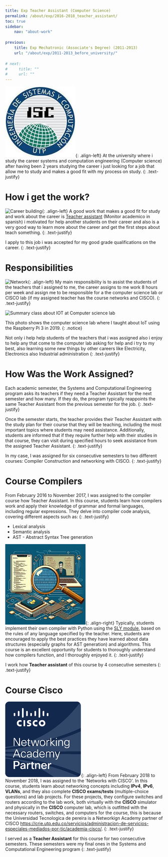 ```yaml
---
title: Exp Teacher Assistant (Computer Science)
permalink: /about/exp/2016-2018_teacher_assistant/
toc: true
sidebar:
    nav: "about-work"

previous:
    title: Exp Mechatronic (Associate's Degree) (2011-2013)
    url: "/about/exp/2011-2013_before_university/"
    
# next:
#     title: ""
#     url: ""
---
```


![ISC-Logo](/assets/img/work/isc-logo.jpeg){: .align-left}
At the university where i study the career systems and computation engineering (Computer science) after having been 2 years studying the career i just looking for a job that allow me to study and makes a good fit with my process on study. 
{: .text-justify}

# How i get the work?

![Career building](https://geo.utp.edu.co/img/uploads/1461352409Edificio3-min.jpg){: .align-left}
A good work that makes a good fit for study and work about the career is [Teacher assistant](https://www2.utp.edu.co/vicerrectoria/administrativa/gestion-talento-humano/monitores.html) (Monitor academico in spanish) i motivated for help another students on their career and also is a very good way to learn more about the career and get the first steps about teach something.
{: .text-justify}

I apply to this job i was accepted for my good grade qualifications on the career.
{: .text-justify}

# Responsibilities

![Network](https://upload.wikimedia.org/wikipedia/commons/e/e5/Network_switches.jpg){: .align-left}
My main responsibility is to assist the students of the teachers that i assigned to me, the career assigns to me work 8 hours per week and assign me to be responsible for a the computer science lab or CISCO lab (if my assigned teacher has the course networks and CISCO).
{: .text-justify}

![Summary class about IOT at Computer science lab](https://media2.utp.edu.co/programas/76/ISC2018_img41.jpeg)

This photo shows the computer science lab where I taught about IoT using the Raspberry Pi 3 in 2019.
{: .notice}

Not only i help help students of the teachers that i was assigned also i enjoy to help any that come to the computer lab asking for help and i try to my best, also learning some new things by other careers like Electricity, Electronics also Industrial administration
{: .text-justify}

# How Was the Work Assigned?
Each academic semester, the Systems and Computational Engineering program asks its teachers if they need a Teacher Assistant for the next semester and how many. If they do, the program typically reappoints the same Teacher Assistant from the previous semester for the job.
{: .text-justify}

Once the semester starts, the teacher provides their Teacher Assistant with the study plan for their course that they will be teaching, including the most important topics where students may need assistance. Additionally, students are informed that if they require further help with their studies in that course, they can visit during specified hours to seek assistance from the assigned Teacher Assistant.
{: .text-justify}

In my case, I was assigned for six consecutive semesters to two different courses: Compiler Construction and networking with CISCO.
{: .text-justify}


# Course Compilers
From February 2016 to November 2017, I was assigned to the compiler course how Teacher Assistant. In this course, students learn how compilers work and apply their knowledge of grammar and formal languages, including regular expressions. They delve into compiler code analysis, covering different aspects such as:
{: .text-justify}
* Lexical analysis
* Semantic analysis
* AST - Abstract Syntax Tree generation

![Compiler illustration](/assets/img/work/compiler_illustration.jpeg){: .align-right}
Typically, students implement their own compiler with Python using the [SLY module](https://pypi.org/project/sly/), based on the rules of any language specified by the teacher. Here, students are encouraged to apply the best practices they have learned about data structures (especially graphs for AST generation) and algorithms. This course is an excellent opportunity for students to thoroughly understand how compilers function, and I thoroughly enjoyed it.
{: .text-justify}

I work how **Teacher assistant** of this course by 4 consecutive semesters
{: .text-justify}

# Course Cisco
![CISCO partner utp](/assets/img/work/NetworkingAcademyPartner-logo-utp.png){: .align-left}
From February 2018 to November 2018, I was assigned to the 'Networks with CISCO'. In this course, students learn about networking concepts including **IPv4**, **IPv6**, **VLANs**, and they also complete **CISCO exams/tests** (multiple-choice questions) and lab projects. For these projects, they configure switches and routers according to the lab work, both virtually with the **CISCO** simulator and physically in the **CISCO** computer lab, which is outfitted with the necessary routers, switches, and computers for the course, this is because the Universidad Tecnologica de pereira is a Networkign Academy partner of CISCO https://crie.utp.edu.co/servicios/administracion-de-servicios-especiales-mediados-por-tic/academia-cisco/.
{: .text-justify}

I served as a **Teacher Assistant** for this course for two consecutive semesters. These semesters were my final ones in the Systems and Computational Engineering program
{: .text-justify}
